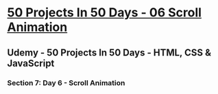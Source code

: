 # [50 Projects In 50 Days - 06 Scroll Animation](https://arpadgbondor.github.io/50_Projects_In_50_Days-06_Scroll_Animation/)

## Udemy - 50 Projects In 50 Days - HTML, CSS & JavaScript
### Section 7: Day 6 - Scroll Animation
